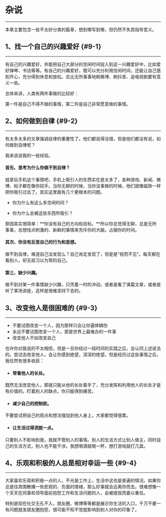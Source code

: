 # 杂说

---

本章主要包含一些不太好分类的篇章，想到哪写到哪，但仍然不失其指导意义。

## 1、找一个自己的兴趣爱好 {#9-1}

---

有自己的兴趣爱好，并能把自己大部分的空闲时间投入到这一兴趣爱好中，比如爱好弹琴、书法等等。有自己的兴趣爱好，既可以充分利用空闲时间，还能让自己感到开心，充分得到休息和放松。总比无所事事地刷微博、刷抖音、追电视剧要有意义一些。

总体来讲，人类有两件事做的比较好：

第一件是自己不得不做的事情，第二件是自己非常愿意做的事情。

## 2、如何做到自律 {#9-2}

---

有太多太多的文章强调自律的重要性了。他们都说得没错，但是他们都没有说，如何做到自律呢？

我来说说我的一些经验。

#### **首先、思考为什么你做不到自律？**

就拿玩手机这个事情吧，手机上吸引人的东西实在是太多了，各种游戏、新闻、微博、帖子都在像你招手。当你无聊的时候，当你没事做的时候，他们就像磁铁一样把你吸引过去了。其实这里面有几个更根本的问题。

* 你为什么有这么多空闲时间？

* 你为什么会被这些东西所吸引？

原因其实很简单：**你没有自己的方向和目标。**所以你总觉得无聊，总是无所事事，总想找点刺激的、新鲜的事情来充斥你的大脑，占据你的时间。

#### 其次、你没有反思自己的行为和思想。

做不到自律，难道自己没发现么？自己肯定发现了，但是是“视而不见”。每天都在看别人，却无视习以为常的自己。

#### 第三、缺少兴趣。

做不到对某一件事情缺少兴趣，只凭着一时的冲动，或者是看了谋篇文章，或者是听了某场讲座，这样是很难坚持下去的。

## 3、改变他人是很困难的 {#9-3}

---

* 不要试图改变一个人，因为那样只会让你遍体鳞伤
* 永远不要试图改变一个人，那是世界上最难办的一件事
* 改变他人不如改变自己

也许你对我说的不太相信，但是一旦你经过一段时间的实践之后，会认同上述说法的。尝试去改变他人，会让你感到绝望，深深的绝望。但是经历过这些事情之后，我任然有很多收获：

* #### 常看他人的长处。

既然无法改变他人，那就只能从他的长处着手了，充分发挥和利用他人的长处才是有价值的。盯着别人的缺点，你只能得到痛苦。

* #### 减少自己的控制欲。

不要尝试把自己的观点和想法强加到他人身上，大家都觉得很累。

* #### 让生活过得洒脱一点。

只要别人不影响到我，我就不管别人的事情。别人的生活方式让别人做主，同时自己的生活方式，别人也不能干涉。我想喝酒就喝一杯，想打游戏就打几盘。

## 4、乐观和积极的人总是相对幸运一些 {#9-4}

---

大家喜欢乐观和积极一点的人，不光是工作上，生活中这也是普遍的情况。如果你总是往周围散播一些悲观的、负面的情绪，那么好事就会远离你而去。很难想像一个天天在同事和领导面前抱怨工作和生活问题的人，会被提拔而委以重任。

特别是现在社交无孔不入，朋友圈、微博等等都是展示你生活的入口，千万不要一有问题就发朋友圈抱怨，很可能不知不觉就影响到别人对你的印象了。

